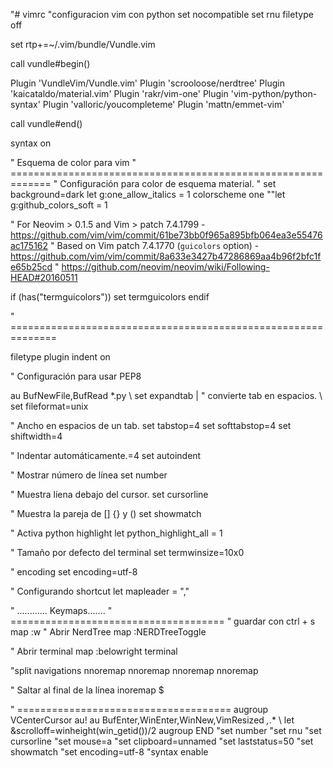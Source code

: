 "# vimrc
"configuracion vim con python
set nocompatible
set rnu
filetype off

set rtp+=~/.vim/bundle/Vundle.vim

call vundle#begin()

Plugin 'VundleVim/Vundle.vim'
Plugin 'scrooloose/nerdtree'
Plugin 'kaicataldo/material.vim'
Plugin 'rakr/vim-one'
Plugin 'vim-python/python-syntax'
Plugin 'valloric/youcompleteme'
Plugin 'mattn/emmet-vim'

call vundle#end()

syntax on

" Esquema de color para vim
" =============================================================
" Configuración para color de esquema material.
"
set background=dark
let g:one_allow_italics = 1
colorscheme one
""let g:github_colors_soft = 1

" For Neovim > 0.1.5 and Vim > patch 7.4.1799 - https://github.com/vim/vim/commit/61be73bb0f965a895bfb064ea3e55476ac175162
" Based on Vim patch 7.4.1770 (`guicolors` option) - https://github.com/vim/vim/commit/8a633e3427b47286869aa4b96f2bfc1fe65b25cd
" https://github.com/neovim/neovim/wiki/Following-HEAD#20160511

if (has("termguicolors"))
    set termguicolors
endif

" ==============================================================

filetype plugin indent on

" Configuración para usar PEP8

au BufNewFile,BufRead *.py
    \ set expandtab | " convierte tab en espacios.
    \ set fileformat=unix

" Ancho en espacios de un tab.
set tabstop=4
set softtabstop=4
set shiftwidth=4

" Indentar automáticamente.=4
set autoindent

" Mostrar número de línea
set number

" Muestra líena debajo del cursor.
set cursorline

" Muestra la pareja de [] {} y ()
set showmatch

" Activa python highlight
let python_highlight_all = 1

" Tamaño por defecto del terminal
set termwinsize=10x0

" encoding
set encoding=utf-8

" Configurando <leader> shortcut
let mapleader = ","

" ............ Keymaps.......
" =====================================
" guardar con ctrl + s
map <C-s> :w<CR> 
" Abrir NerdTree
map <F2> :NERDTreeToggle<CR>

" Abrir terminal
map <F11> :belowright terminal<CR>

"split navigations
nnoremap <C-J> <C-W><C-J>
nnoremap <C-K> <C-W><C-K>
nnoremap <C-L> <C-W><C-L>
nnoremap <C-H> <C-W><C-H>

" Saltar al final de la línea
inoremap <C-e> <C-o>$

" =====================================
augroup VCenterCursor
  au!
  au BufEnter,WinEnter,WinNew,VimResized *,*.*
        \ let &scrolloff=winheight(win_getid())/2
augroup END
"set number
"set rnu
"set cursorline
"set mouse=a
"set clipboard=unnamed
"set laststatus=50
"set showmatch
"set encoding=utf-8
"syntax enable
